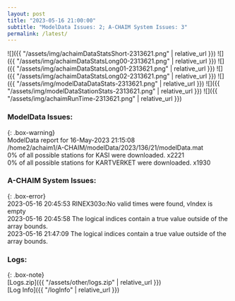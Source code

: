 ```yaml
---
layout: post
title: "2023-05-16 21:00:00"
subtitle: "ModelData Issues: 2; A-CHAIM System Issues: 3"
permalink: /latest/
---
```


![]({{ "/assets/img/achaimDataStatsShort-2313621.png" | relative_url }})
![]({{ "/assets/img/achaimDataStatsLong00-2313621.png" | relative_url }})
![]({{ "/assets/img/achaimDataStatsLong01-2313621.png" | relative_url }})
![]({{ "/assets/img/achaimDataStatsLong02-2313621.png" | relative_url }})
![]({{ "/assets/img/modelDataDataStats-2313621.png" | relative_url }})
![]({{ "/assets/img/modelDataStationStats-2313621.png" | relative_url }})
![]({{ "/assets/img/achaimRunTime-2313621.png" | relative_url }})


### ModelData Issues:  
  
{: .box-warning}  
 ModelData report for 16-May-2023 21:15:08   
 /home2/achaim1/A-CHAIM/modelData/2023/136/21/modelData.mat   
 0% of all possible stations for KASI were downloaded. x2221   
 0% of all possible stations for KARTVERKET were downloaded. x1930   
  
### A-CHAIM System Issues:  
  
{: .box-error}  
2023-05-16 20:45:53 RINEX303o:No valid times were found, vIndex is empty  
2023-05-16 20:45:58 The logical indices contain a true value outside of the array bounds.  
2023-05-16 21:47:09 The logical indices contain a true value outside of the array bounds.  

### Logs:  
  
{: .box-note}  
[Logs.zip]({{ "/assets/other/logs.zip" | relative_url }})  
[Log Info]({{ "/logInfo" | relative_url }})  
